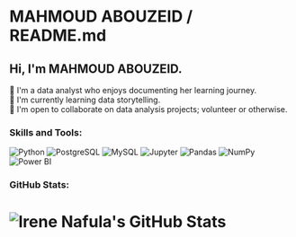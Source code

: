 # MAHMOUD ABOUZEID / README.md

## Hi, I'm MAHMOUD ABOUZEID.

👀 I'm a data analyst who enjoys documenting her learning journey.  
📖 I'm currently learning data storytelling.  
💖 I'm open to collaborate on data analysis projects; volunteer or otherwise.  

### Skills and Tools:
![Python](https://img.shields.io/badge/Python-3776AB?style=for-the-badge&logo=python&logoColor=white)
![PostgreSQL](https://img.shields.io/badge/PostgreSQL-316192?style=for-the-badge&logo=postgresql&logoColor=white)
![MySQL](https://img.shields.io/badge/MySQL-4479A1?style=for-the-badge&logo=mysql&logoColor=white)
![Jupyter](https://img.shields.io/badge/Jupyter-F37626?style=for-the-badge&logo=jupyter&logoColor=white)
![Pandas](https://img.shields.io/badge/Pandas-150458?style=for-the-badge&logo=pandas&logoColor=white)
![NumPy](https://img.shields.io/badge/NumPy-013243?style=for-the-badge&logo=numpy&logoColor=white)
![Power BI](https://img.shields.io/badge/PowerBI-F2C811?style=for-the-badge&logo=powerbi&logoColor=white)

### GitHub Stats:
# ![Irene Nafula's GitHub Stats](https://github-readme-stats.vercel.app/api?username=MAXPIXO&show_icons=true&theme=radical)
